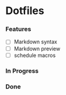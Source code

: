 # Dotfiles
### Features
  - [ ] Markdown syntax
  - [ ] Markdown preview
  - [ ] schedule macros
### In Progress
### Done


